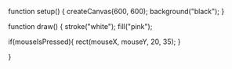 function setup() {
  createCanvas(600, 600);
  background("black");
}

function draw() {
  stroke("white");
  fill("pink");
  
  if(mouseIsPressed){
    rect(mouseX, mouseY, 20, 35);
}
  
}
